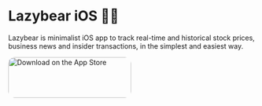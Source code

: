 # Lazybear iOS 🐻🧸
Lazybear is minimalist iOS app to track real-time and historical stock prices, business news and insider transactions, in the simplest and easiest way.

<a href="https://apps.apple.com/us/app/lazybear-insider-trading/id1534612943?itsct=apps_box&amp;itscg=30200" style="display: inline-block; overflow: hidden; border-top-left-radius: 13px; border-top-right-radius: 13px; border-bottom-right-radius: 13px; border-bottom-left-radius: 13px; width: 250px; height: 83px;"><img src="https://tools.applemediaservices.com/api/badges/download-on-the-app-store/black/en-US?size=250x83&amp;releaseDate=1602892800&h=d01b7376dc2cc3eaa69491b1331851c1" alt="Download on the App Store" style="border-top-left-radius: 13px; border-top-right-radius: 13px; border-bottom-right-radius: 13px; border-bottom-left-radius: 13px; width: 250px; height: 83px;"></a>   
